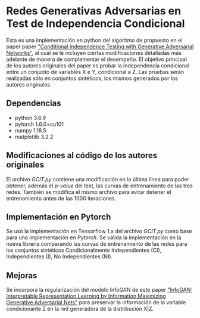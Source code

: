 # Redes Generativas Adversarias en Test de Independencia Condicional

Esta es una implementación en python del algoritmo de propuesto en el paper paper ["Conditional Independence Testing with Generative Adversarial Networks"](https://arxiv.org/pdf/1907.04068.pdf), al cual se le incluyen ciertas modificaciones detalladas más adelante de manera de complementar el desempeño. El objetivo principal de los autores originales del paper es probar la independencia condicional entre un conjunto de variables X e Y, condicional a Z. Las pruebas serán realizadas sólo en conjuntos sintéticos, los mismos generados por los autores originales.

## Dependencias

- python 3.6.9
- pytorch 1.6.0+cu101
- numpy 1.18.5
- matplotlib 3.2.2

## Modificaciones al código de los autores originales

El archivo *GCIT.py* contiene una modificación en la última línea para poder obtener, además el *p-value* del test, las curvas de entrenamiento de las tres redes. También se modifica el mismo archivo para evitar detener el entrenamiento antes de las 1000 iteraciones.

## Implementación en Pytorch

Se usó la implementación en Tensorflow 1.x del archivo *GCIT.py* como base para una implementación en *Pytorch*. Se valida la implementación en la nueva librería comparando las curvas de entrenamiento de las redes para los conjuntos sintéticos Condicionalmente Independientes (CI), Independientes (I), No Independientes (NI).

## Mejoras

Se incorpora la regularización del modelo InfoGAN de este paper ["InfoGAN: Interpretable Representation Learning by Information Maximizing Generative Adversarial Nets"](https://arxiv.org/pdf/1606.03657) para preservar la información de la variable condicionante Z en la red generadora de la distribución X|Z.
